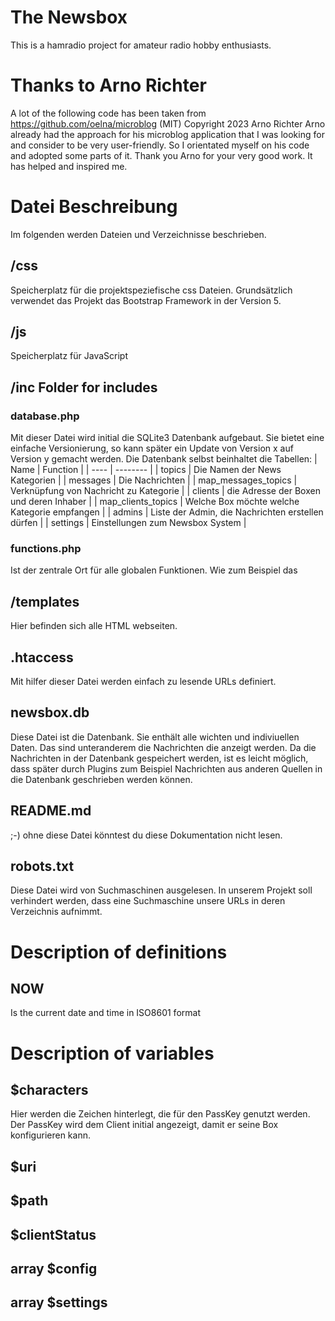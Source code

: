 # The Newsbox

This is a hamradio project for amateur radio hobby enthusiasts.  

# Thanks to Arno Richter

A lot of the following code has been taken from https://github.com/oelna/microblog (MIT) Copyright 2023 Arno Richter
Arno already had the approach for his microblog application that I was looking for and consider to be very user-friendly. So I orientated myself on his code and adopted some parts of it. Thank you Arno for your very good work. It has helped and inspired me. 

# Datei Beschreibung

Im folgenden werden Dateien und Verzeichnisse beschrieben.

## /css

Speicherplatz für die projektspeziefische css Dateien. Grundsätzlich verwendet das Projekt das Bootstrap Framework in der Version 5.

## /js

Speicherplatz für JavaScript

## /inc Folder for includes

### database.php

Mit dieser Datei wird initial die SQLite3 Datenbank aufgebaut. Sie bietet eine einfache Versionierung, so kann später ein Update von Version x auf Version y gemacht werden.
Die Datenbank selbst beinhaltet die Tabellen:
| Name | Function |
| ---- | -------- |
| topics | Die Namen der News Kategorien |
| messages | Die Nachrichten |
| map_messages_topics | Verknüpfung von Nachricht zu Kategorie |
| clients | die Adresse der Boxen und deren Inhaber |
| map_clients_topics | Welche Box möchte welche Kategorie empfangen |
| admins | Liste der Admin, die Nachrichten erstellen dürfen |
| settings | Einstellungen zum Newsbox System |

### functions.php

Ist der zentrale Ort für alle globalen Funktionen. Wie zum Beispiel das 

## /templates

Hier befinden sich alle HTML webseiten.

## .htaccess

Mit hilfer dieser Datei werden einfach zu lesende URLs definiert.

## newsbox.db

Diese Datei ist die Datenbank. Sie enthält alle wichten und indiviuellen Daten. Das sind unteranderem die Nachrichten die anzeigt werden. 
Da die Nachrichten in der Datenbank gespeichert werden, ist es leicht möglich, dass später durch Plugins zum Beispiel Nachrichten aus anderen Quellen in die Datenbank geschrieben werden können.

## README.md

;-) ohne diese Datei könntest du diese Dokumentation nicht lesen.

## robots.txt

Diese Datei wird von Suchmaschinen ausgelesen. In unserem Projekt soll verhindert werden, dass eine Suchmaschine unsere URLs in deren Verzeichnis aufnimmt. 

# Description of definitions

## NOW 
Is the current date and time in ISO8601 format


# Description of variables

## $characters
Hier werden die Zeichen hinterlegt, die für den PassKey genutzt werden. 
Der PassKey wird dem Client initial angezeigt, damit er seine Box konfigurieren kann.

## $uri

## $path

## $clientStatus

## array $config

## array $settings
